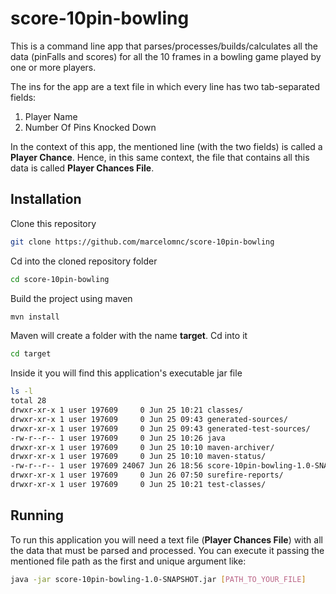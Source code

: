 # score-10pin-bowling

This is a command line app that parses/processes/builds/calculates all the data (pinFalls and scores) for all the 10 frames in a bowling game played by one or more players.

The ins for the app are a text file in which every line has two tab-separated fields:
1. Player Name
2. Number Of Pins Knocked Down

In the context of this app, the mentioned line (with the two fields) is called a <strong>Player Chance</strong>. Hence, in this same context, the file that contains all this data is called <strong>Player Chances File</strong>.

## Installation

Clone this repository

```bash
git clone https://github.com/marcelomnc/score-10pin-bowling
```

Cd into the cloned repository folder

```bash
cd score-10pin-bowling
```

Build the project using maven

```bash
mvn install
```

Maven will create a folder with the name <strong>target</strong>. Cd into it

```bash
cd target
```

Inside it you will find this application's executable jar file

```bash
ls -l
total 28
drwxr-xr-x 1 user 197609     0 Jun 25 10:21 classes/
drwxr-xr-x 1 user 197609     0 Jun 25 09:43 generated-sources/
drwxr-xr-x 1 user 197609     0 Jun 25 09:43 generated-test-sources/
-rw-r--r-- 1 user 197609     0 Jun 25 10:26 java
drwxr-xr-x 1 user 197609     0 Jun 25 10:10 maven-archiver/
drwxr-xr-x 1 user 197609     0 Jun 25 10:10 maven-status/
-rw-r--r-- 1 user 197609 24067 Jun 26 18:56 score-10pin-bowling-1.0-SNAPSHOT.jar
drwxr-xr-x 1 user 197609     0 Jun 26 07:50 surefire-reports/
drwxr-xr-x 1 user 197609     0 Jun 25 10:21 test-classes/
```

## Running

To run this application you will need a text file (<strong>Player Chances File</strong>) with all the data that must be parsed and processed. You can execute it passing the mentioned file path as the first and unique argument like:

```bash
java -jar score-10pin-bowling-1.0-SNAPSHOT.jar [PATH_TO_YOUR_FILE]
```
